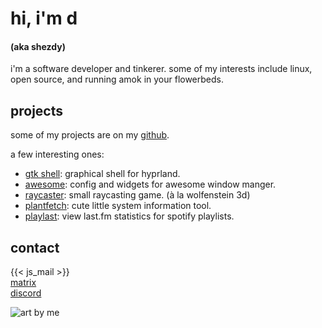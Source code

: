 # hi, i'm d

#### (aka shezdy)

i'm a software developer and tinkerer. some of my interests include linux, open source, and running amok in your flowerbeds.

## projects

some of my projects are on my [github](https://github.com/shezdy).

a few interesting ones:

- [gtk shell](https://github.com/shezdy/ags-dots): graphical shell for hyprland.
- [awesome](https://github.com/shezdy/awesome): config and widgets for awesome window manger.
- [raycaster](https://github.com/shezdy/raycaster): small raycasting game. (à la wolfenstein 3d)
- [plantfetch](https://github.com/shezdy/plantfetch): cute little system information tool.
- [playlast](https://github.com/shezdy/playlast): view last.fm statistics for spotify playlists.

## contact

{{< js_mail >}}  
[matrix](https://matrix.to/#/@shezdy:envs.net "@shezdy:envs.net")  
[discord](https://discord.com/users/210510358195077123 "shezdy")

![art by me](/img/image.png)
